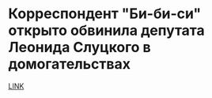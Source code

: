 # Корреспондент "Би-би-си" открыто обвинила депутата Леонида Слуцкого в домогательствах



[LINK](https://varlamov.ru/2812316.html)
